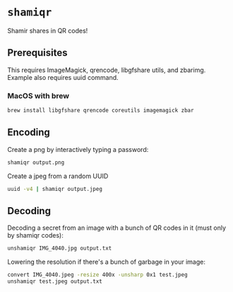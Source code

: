 # `shamiqr`

Shamir shares in QR codes!

## Prerequisites

This requires ImageMagick, qrencode, libgfshare utils, and zbarimg.  Example also requires uuid command.

### MacOS with brew

```bash
brew install libgfshare qrencode coreutils imagemagick zbar
```

## Encoding

Create a png by interactively typing a password:

```bash
shamiqr output.png
```

Create a jpeg from a random UUID

```bash
uuid -v4 | shamiqr output.jpeg
```

## Decoding

Decoding a secret from an image with a bunch of QR codes in it (must only by shamiqr codes):

```bash
unshamiqr IMG_4040.jpg output.txt
```

Lowering the resolution if there's a bunch of garbage in your image:

```bash
convert IMG_4040.jpeg -resize 400x -unsharp 0x1 test.jpeg
unshamiqr test.jpeg output.txt
```
